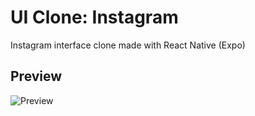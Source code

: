 # UI Clone: Instagram

Instagram interface clone made with React Native (Expo)

## Preview

![Preview](preview.gif)


